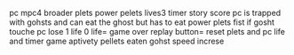 pc
mpc4
broader
plets
power pelets
lives3
timer
story 
score
pc is trapped with gohsts and can eat the ghost but has to eat power plets fist
if gosht touche pc lose 1 life 
0 life= game over
replay button= reset plets and pc life and timer
game aptivety pellets eaten gohst speed increse 



